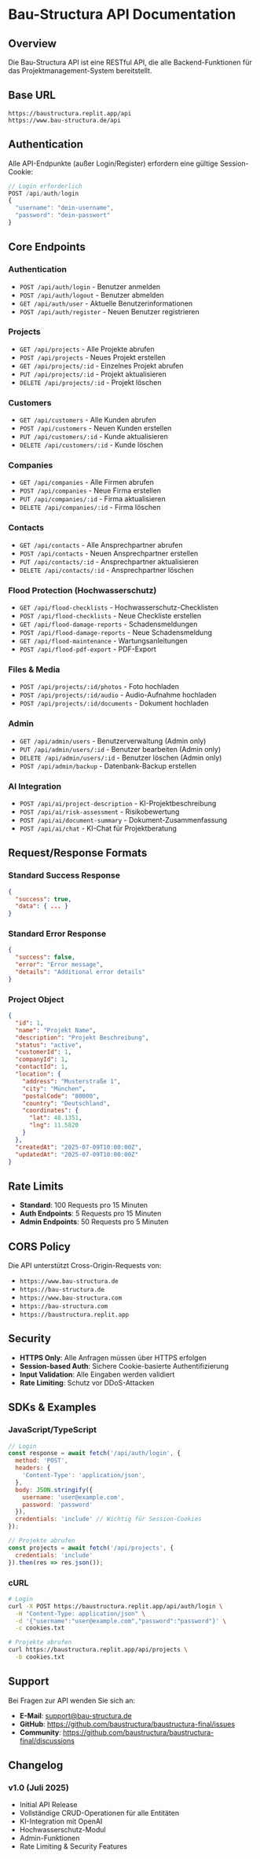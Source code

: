 # Bau-Structura API Documentation

## Overview

Die Bau-Structura API ist eine RESTful API, die alle Backend-Funktionen für das Projektmanagement-System bereitstellt.

## Base URL
```
https://baustructura.replit.app/api
https://www.bau-structura.de/api
```

## Authentication

Alle API-Endpunkte (außer Login/Register) erfordern eine gültige Session-Cookie:

```javascript
// Login erforderlich
POST /api/auth/login
{
  "username": "dein-username",
  "password": "dein-passwort"
}
```

## Core Endpoints

### Authentication
- `POST /api/auth/login` - Benutzer anmelden
- `POST /api/auth/logout` - Benutzer abmelden
- `GET /api/auth/user` - Aktuelle Benutzerinformationen
- `POST /api/auth/register` - Neuen Benutzer registrieren

### Projects
- `GET /api/projects` - Alle Projekte abrufen
- `POST /api/projects` - Neues Projekt erstellen
- `GET /api/projects/:id` - Einzelnes Projekt abrufen
- `PUT /api/projects/:id` - Projekt aktualisieren
- `DELETE /api/projects/:id` - Projekt löschen

### Customers
- `GET /api/customers` - Alle Kunden abrufen
- `POST /api/customers` - Neuen Kunden erstellen
- `PUT /api/customers/:id` - Kunde aktualisieren
- `DELETE /api/customers/:id` - Kunde löschen

### Companies
- `GET /api/companies` - Alle Firmen abrufen
- `POST /api/companies` - Neue Firma erstellen
- `PUT /api/companies/:id` - Firma aktualisieren
- `DELETE /api/companies/:id` - Firma löschen

### Contacts
- `GET /api/contacts` - Alle Ansprechpartner abrufen
- `POST /api/contacts` - Neuen Ansprechpartner erstellen
- `PUT /api/contacts/:id` - Ansprechpartner aktualisieren
- `DELETE /api/contacts/:id` - Ansprechpartner löschen

### Flood Protection (Hochwasserschutz)
- `GET /api/flood-checklists` - Hochwasserschutz-Checklisten
- `POST /api/flood-checklists` - Neue Checkliste erstellen
- `GET /api/flood-damage-reports` - Schadensmeldungen
- `POST /api/flood-damage-reports` - Neue Schadensmeldung
- `GET /api/flood-maintenance` - Wartungsanleitungen
- `POST /api/flood-pdf-export` - PDF-Export

### Files & Media
- `POST /api/projects/:id/photos` - Foto hochladen
- `POST /api/projects/:id/audio` - Audio-Aufnahme hochladen
- `POST /api/projects/:id/documents` - Dokument hochladen

### Admin
- `GET /api/admin/users` - Benutzerverwaltung (Admin only)
- `PUT /api/admin/users/:id` - Benutzer bearbeiten (Admin only)
- `DELETE /api/admin/users/:id` - Benutzer löschen (Admin only)
- `POST /api/admin/backup` - Datenbank-Backup erstellen

### AI Integration
- `POST /api/ai/project-description` - KI-Projektbeschreibung
- `POST /api/ai/risk-assessment` - Risikobewertung
- `POST /api/ai/document-summary` - Dokument-Zusammenfassung
- `POST /api/ai/chat` - KI-Chat für Projektberatung

## Request/Response Formats

### Standard Success Response
```json
{
  "success": true,
  "data": { ... }
}
```

### Standard Error Response
```json
{
  "success": false,
  "error": "Error message",
  "details": "Additional error details"
}
```

### Project Object
```json
{
  "id": 1,
  "name": "Projekt Name",
  "description": "Projekt Beschreibung",
  "status": "active",
  "customerId": 1,
  "companyId": 1,
  "contactId": 1,
  "location": {
    "address": "Musterstraße 1",
    "city": "München",
    "postalCode": "80000",
    "country": "Deutschland",
    "coordinates": {
      "lat": 48.1351,
      "lng": 11.5820
    }
  },
  "createdAt": "2025-07-09T10:00:00Z",
  "updatedAt": "2025-07-09T10:00:00Z"
}
```

## Rate Limits

- **Standard**: 100 Requests pro 15 Minuten
- **Auth Endpoints**: 5 Requests pro 15 Minuten
- **Admin Endpoints**: 50 Requests pro 5 Minuten

## CORS Policy

Die API unterstützt Cross-Origin-Requests von:
- `https://www.bau-structura.de`
- `https://bau-structura.de`
- `https://www.bau-structura.com`
- `https://bau-structura.com`
- `https://baustructura.replit.app`

## Security

- **HTTPS Only**: Alle Anfragen müssen über HTTPS erfolgen
- **Session-based Auth**: Sichere Cookie-basierte Authentifizierung
- **Input Validation**: Alle Eingaben werden validiert
- **Rate Limiting**: Schutz vor DDoS-Attacken

## SDKs & Examples

### JavaScript/TypeScript
```javascript
// Login
const response = await fetch('/api/auth/login', {
  method: 'POST',
  headers: {
    'Content-Type': 'application/json',
  },
  body: JSON.stringify({
    username: 'user@example.com',
    password: 'password'
  }),
  credentials: 'include' // Wichtig für Session-Cookies
});

// Projekte abrufen
const projects = await fetch('/api/projects', {
  credentials: 'include'
}).then(res => res.json());
```

### cURL
```bash
# Login
curl -X POST https://baustructura.replit.app/api/auth/login \
  -H "Content-Type: application/json" \
  -d '{"username":"user@example.com","password":"password"}' \
  -c cookies.txt

# Projekte abrufen
curl https://baustructura.replit.app/api/projects \
  -b cookies.txt
```

## Support

Bei Fragen zur API wenden Sie sich an:
- **E-Mail**: support@bau-structura.de
- **GitHub**: https://github.com/baustructura/baustructura-final/issues
- **Community**: https://github.com/baustructura/baustructura-final/discussions

## Changelog

### v1.0 (Juli 2025)
- Initial API Release
- Vollständige CRUD-Operationen für alle Entitäten
- KI-Integration mit OpenAI
- Hochwasserschutz-Modul
- Admin-Funktionen
- Rate Limiting & Security Features